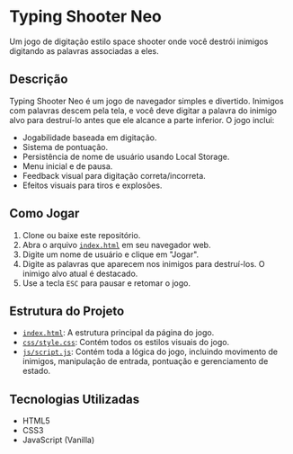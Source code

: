 # Typing Shooter Neo

Um jogo de digitação estilo space shooter onde você destrói inimigos digitando as palavras associadas a eles.

## Descrição

Typing Shooter Neo é um jogo de navegador simples e divertido. Inimigos com palavras descem pela tela, e você deve digitar a palavra do inimigo alvo para destruí-lo antes que ele alcance a parte inferior. O jogo inclui:

*   Jogabilidade baseada em digitação.
*   Sistema de pontuação.
*   Persistência de nome de usuário usando Local Storage.
*   Menu inicial e de pausa.
*   Feedback visual para digitação correta/incorreta.
*   Efeitos visuais para tiros e explosões.

## Como Jogar

1.  Clone ou baixe este repositório.
2.  Abra o arquivo [`index.html`](index.html) em seu navegador web.
3.  Digite um nome de usuário e clique em "Jogar".
4.  Digite as palavras que aparecem nos inimigos para destruí-los. O inimigo alvo atual é destacado.
5.  Use a tecla `ESC` para pausar e retomar o jogo.

## Estrutura do Projeto

*   [`index.html`](index.html): A estrutura principal da página do jogo.
*   [`css/style.css`](css/style.css): Contém todos os estilos visuais do jogo.
*   [`js/script.js`](js/script.js): Contém toda a lógica do jogo, incluindo movimento de inimigos, manipulação de entrada, pontuação e gerenciamento de estado.

## Tecnologias Utilizadas

*   HTML5
*   CSS3
*   JavaScript (Vanilla)